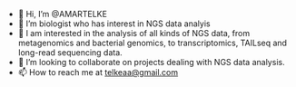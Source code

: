 - 👋 Hi, I’m @AMARTELKE
- 👀 I’m biologist who has interest in NGS data analyis
- 🌱 I am interested in the analysis of all kinds of NGS data, from metagenomics and bacterial genomics, to transcriptomics, TAILseq and long-read sequencing data.
- 💞️ I’m looking to collaborate on projects dealing with NGS data analysis.
- 📫 How to reach me at telkeaa@gmail.com


<!---
AMARTELKE/AMARTELKE is a ✨ special ✨ repository because its `README.md` (this file) appears on your GitHub profile.
You can click the Preview link to take a look at your changes.
--->
